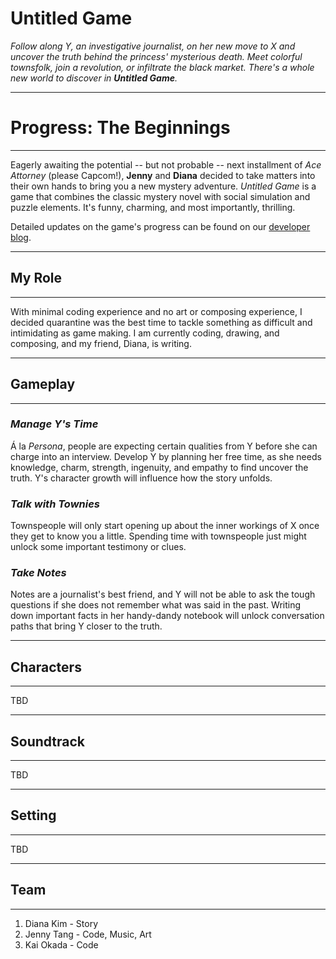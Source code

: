 # Untitled Game

*Follow along Y, an investigative journalist, on her new move to X and uncover the truth behind the princess' mysterious death. Meet colorful townsfolk, join a revolution, or infiltrate the black market. There's a whole new world to discover in **Untitled Game**.*

<!--more-->

---
# Progress: The Beginnings
---

Eagerly awaiting the potential -- but not probable -- next installment of *Ace Attorney* (please Capcom!), **Jenny** and **Diana** decided to take matters into their own hands to bring you a new mystery adventure. *Untitled Game* is a game that combines the classic mystery novel with social simulation and puzzle elements. It's funny, charming, and most importantly, thrilling. 

Detailed updates on the game's progress can be found on our [developer blog](https://t-jenny.github.io/categories/devblog/).

---

## My Role

---

With minimal coding experience and no art or composing experience, I decided quarantine was the best time to tackle something as difficult and intimidating as game making. I am currently coding, drawing, and composing, and my friend, Diana, is writing.

---

## Gameplay

---

### *Manage Y's Time*

Á la *Persona*, people are expecting certain qualities from Y before she can charge into an interview. Develop Y by planning her free time, as she needs knowledge, charm, strength, ingenuity, and empathy to find uncover the truth. Y's character growth will influence how the story unfolds.

### *Talk with Townies*

Townspeople will only start opening up about the inner workings of X once they get to know you a little. Spending time with townspeople just might unlock some important testimony or clues.

### *Take Notes*
Notes are a journalist's best friend, and Y will not be able to ask the tough questions if she does not remember what was said in the past. Writing down important facts in her handy-dandy notebook will unlock conversation paths that bring Y closer to the truth.

---

## Characters

---

TBD

---

## Soundtrack

---

TBD

---

## Setting

---

TBD

---

## Team

---
1. Diana Kim - Story
2. Jenny Tang - Code, Music, Art
3. Kai Okada - Code


